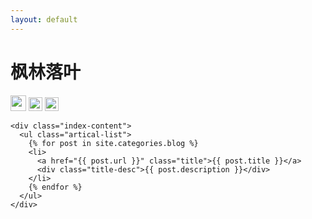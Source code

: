 ```yaml
---
layout: default
---
```


<body>
  <div class="index-wrapper">
    <div class="aside">
      <div class="info-card">
        <h1>枫林落叶</h1>
        <a href="http://weibo.com//" target="_blank"><img src="http://www.weibo.com/favicon.ico" alt="" width="25"/></a>
        <a href="http://www.douban.com/people//" target="_blank"><img src="http://www.douban.com/favicon.ico" alt="" width="22"/></a>
        <a href="http://blog.csdn.net/chenwiehuang" target="_blank"><img src="/images/csdn.ico" alt="" width="22"/></a>
      </div>
      <div id="particles-js">
		<canvas class="particles-js-canvas-el" style="width: 100%; height: 100%;" width="452" height="200"></canvas>
	  </div>
    </div>

    <div class="index-content">
      <ul class="artical-list">
        {% for post in site.categories.blog %}
        <li>
          <a href="{{ post.url }}" class="title">{{ post.title }}</a>
          <div class="title-desc">{{ post.description }}</div>
        </li>
        {% endfor %}
      </ul>
    </div>
  </div>
  <script src="http://cdn.jsdelivr.net/particles.js/2.0.0/particles.min.js"> </script>
  <script>
    particlesJS("particles-js", {"particles":{"number":{"value":160,"density":{"enable":true,"value_area":800}},"color":{"value":"#ffffff"},"shape":{"type":"circle","stroke":{"width":0,"color":"#000000"},"polygon":{"nb_sides":5},"image":{"src":"img/github.svg","width":100,"height":100}},"opacity":{"value":1,"random":true,"anim":{"enable":true,"speed":1,"opacity_min":0,"sync":false}},"size":{"value":3,"random":true,"anim":{"enable":false,"speed":4,"size_min":0.3,"sync":false}},"line_linked":{"enable":true,"distance":150,"color":"#ffffff","opacity":0.4,"width":1},"move":{"enable":true,"speed":1,"direction":"none","random":true,"straight":false,"out_mode":"out","bounce":false,"attract":{"enable":false,"rotateX":600,"rotateY":600}}},"interactivity":{"detect_on":"canvas","events":{"onhover":{"enable":true,"mode":"bubble"},"onclick":{"enable":true,"mode":"repulse"},"resize":true},"modes":{"grab":{"distance":400,"line_linked":{"opacity":1}},"bubble":{"distance":250,"size":0,"duration":2,"opacity":0,"speed":3},"repulse":{"distance":400,"duration":0.4},"push":{"particles_nb":4},"remove":{"particles_nb":2}}},"retina_detect":true})
  </script>
</body>
